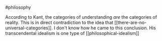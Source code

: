 #philosophy 

According to Kant, the categories of understanding *are* the categories of reality. This is in direct contradiction to the idea that [[there-are-no-universal-categories]]. I don't know how he came to this conclusion. His transcendental idealism is one type of [[philosophical-idealism]]